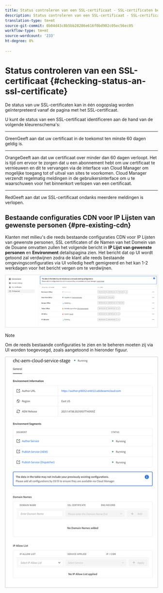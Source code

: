 ```yaml
---
title: Status controleren van een SSL-certificaat - SSL-certificaten beheren
description: Status controleren van een SSL-certificaat - SSL-certificaten beheren
translation-type: tm+mt
source-git-commit: 0b04d43c8b5bb28286e616f0bd902c05ec56ec05
workflow-type: tm+mt
source-wordcount: '233'
ht-degree: 0%

---
```



# Status controleren van een SSL-certificaat {#checking-status-an-ssl-certificate}

De status van uw SSL-certificaten kan in één oogopslag worden geïnterpreteerd vanaf de pagina met het SSL-certificaat.

U kunt de status van een SSL-certificaat identificeren aan de hand van de volgende kleurenschema&#39;s:

* ****
GreenGeeft aan dat uw certificaat in de toekomst ten minste 60 dagen geldig is.

* ****
OrangeGeeft aan dat uw certificaat over minder dan 60 dagen verloopt. Het is tijd om ervoor te zorgen dat u een abonnement hebt om uw certificaat te vernieuwen en dit te vervangen via de interface van Cloud Manager om mogelijke toegang tot of uitval van sites te voorkomen. Cloud Manager verzendt regelmatig meldingen in de gebruikersinterface om u te waarschuwen voor het binnenkort verlopen van een certificaat.

* ****
RedGeeft aan dat uw SSL-certificaat ondanks meerdere meldingen is verlopen.

## Bestaande configuraties CDN voor IP Lijsten van gewenste personen {#pre-existing-cdn}

Klanten met milieu&#39;s die reeds bestaande configuraties CDN voor IP Lijsten van gewenste personen, SSL certificaten of de Namen van het Domein van de Douane omvatten zullen het volgende bericht in **IP Lijst van gewenste personen** en **Environment** detailspagina zien. Het bericht dat op UI wordt getoond zal verdwijnen zodra de klant alle reeds bestaande omgevingsconfiguraties via UI volledig heeft gemigreerd en het kan 1-2 werkdagen voor het bericht vergen om te verdwijnen.

![](/help/implementing/cloud-manager/assets/ip-allow-list-1.png)

>[!NOTE]
>Om de reeds bestaande configuraties te zien en te beheren moeten zij via UI worden toegevoegd, zoals aangetoond in hieronder figuur.

![](/help/implementing/cloud-manager/assets/ip-allow-list-2.png)